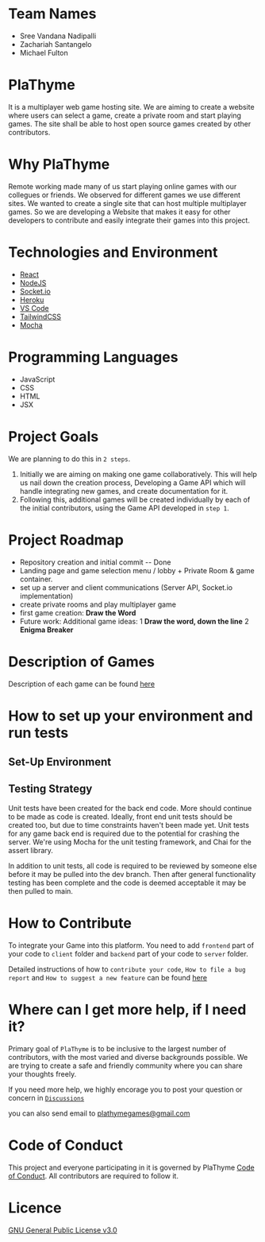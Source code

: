 # Team Names
* Sree Vandana Nadipalli
* Zachariah Santangelo
* Michael Fulton

# PlaThyme
It is a multiplayer web game hosting site. We are aiming to create a website where users can select a game, create a private room and start playing games. The site shall be able to host open source games created by other contributors. 

# Why PlaThyme
Remote working made many of us start playing online games with our collegues or friends. We observed for different games we use different sites. We wanted to create a single site that can host multiple multiplayer games. So we are developing a Website that makes it easy for other developers to contribute and easily integrate their games into this project.

# Technologies and Environment
* [React](https://reactjs.org/docs/getting-started.html)
* [NodeJS](https://nodejs.org/en/docs/)
* [Socket.io](https://socket.io/docs/v4)
* [Heroku](https://www.heroku.com/) 
* [VS Code](https://code.visualstudio.com/)
* [TailwindCSS](https://tailwindcss.com/docs/guides/create-react-app)
* [Mocha](https://mochajs.org/)

# Programming Languages
* JavaScript
* CSS
* HTML
* JSX

# Project Goals
We are planning to do this in `2 steps`. 
1. Initially we are aiming on making one game collaboratively. This will help us nail down the creation process, Developing a Game API which will handle integrating new games, and create documentation for it. 
2. Following this, additional games will be created individually by each of the initial contributors, using the Game API developed in `step 1`.

# Project Roadmap
* Repository creation and initial commit -- Done
* Landing page and game selection menu / lobby + Private Room & game container.
* set up a server and client communications (Server API, Socket.io implementation)
* create private rooms and play multiplayer game
* first game creation: __Draw the Word__
* Future work: Additional game ideas: 
  1 __Draw the word, down the line__
  2 __Enigma Breaker__

# Description of Games

Description of each game can be found [here](https://github.com/PlaThyme/PlaThyme/tree/main/client/README.md)

# How to set up your environment and run tests

## Set-Up Environment

## Testing Strategy
Unit tests have been created for the back end code. More should continue to be made as code is created. Ideally, front end unit tests should be created too, but due to time constraints haven't been made yet. Unit tests for any game back end is required due to the potential for crashing the server. We're using Mocha for the unit testing framework, and Chai for the assert library.

In addition to unit tests, all code is required to be reviewed by someone else before it may be pulled into the dev branch. Then after general functionality testing has been complete and the code is deemed acceptable it may be then pulled to main.

# How to Contribute
 To integrate your Game into this platform. You need to add `frontend` part of your code to `client` folder and `backend` part of your code to `server` folder. 

 Detailed instructions of how to `contribute your code`, `How to file a bug report` and `How to suggest a new feature` can be found [here](https://github.com/PlaThyme/PlaThyme/blob/main/CONTRIBUTING.md)

# Where can I get more help, if I need it?

Primary goal of `PlaThyme` is to be inclusive to the largest number of contributors, with the most varied and diverse backgrounds possible.
We are trying to create a safe and friendly community where you can share your thoughts freely.

If you need more help, we highly encorage you to post your question or concern in [`Discussions`](https://github.com/PlaThyme/PlaThyme/discussions)

you can also send email to <plathymegames@gmail.com>

 # Code of Conduct

This project and everyone participating in it is governed by PlaThyme [Code of Conduct](https://github.com/PlaThyme/PlaThyme/blob/main/CODE_OF_CONDUCT.md). All contributors are required to follow it.

# Licence

[GNU General Public License v3.0](https://github.com/PlaThyme/PlaThyme/blob/main/LICENSE)

